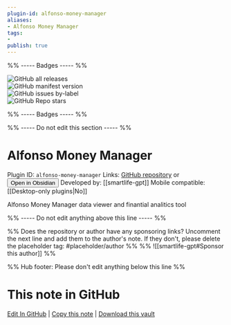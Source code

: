 ```yaml
---
plugin-id: alfonso-money-manager
aliases:
- Alfonso Money Manager
tags: 
- 
publish: true
---
```


%% ----- Badges ----- %%

![GitHub all releases](https://img.shields.io/github/downloads/smartlife-gpt/alfonso-money-manager-obsidian/total?color=573E7A&logo=github&style=for-the-badge)   
![GitHub manifest version](https://img.shields.io/github/manifest-json/v/smartlife-gpt/alfonso-money-manager-obsidian?color=573E7A&logo=github&style=for-the-badge)   
![GitHub issues by-label](https://img.shields.io/github/issues/smartlife-gpt/alfonso-money-manager-obsidian/help%20wanted?color=573E7A&logo=github&style=for-the-badge)   
![GitHub Repo stars](https://img.shields.io/github/stars/smartlife-gpt/alfonso-money-manager-obsidian?color=573E7A&logo=github&style=for-the-badge)

%% ----- Badges ----- %%

%% ----- Do not edit this section ----- %%

# Alfonso Money Manager

Plugin ID: `alfonso-money-manager`
Links: [GitHub repository](https://github.com/smartlife-gpt/alfonso-money-manager-obsidian) or [<button id=HH>Open in Obsidian</button>](obsidian://show-plugin?id=alfonso-money-manager)
Developed by: [[smartlife-gpt]]
Mobile compatible: [[Desktop-only plugins|No]]

Alfonso Money Manager data viewer and finantial analitics tool

%% ----- Do not edit anything above this line ----- %% 

%% Does the repository or author have any sponsoring links? Uncomment the next line and add them to the author's note. If they don't, please delete the placeholder tag: #placeholder/author %%
%% ![[smartlife-gpt#Sponsor this author]] %%

%% Hub footer: Please don't edit anything below this line %%

# This note in GitHub

<span class="git-footer">[Edit In GitHub](https://github.dev/obsidian-community/obsidian-hub/blob/main/02%20-%20Community%20Expansions/02.05%20All%20Community%20Expansions/Plugins/alfonso-money-manager.md "git-hub-edit-note") | [Copy this note](https://raw.githubusercontent.com/obsidian-community/obsidian-hub/main/02%20-%20Community%20Expansions/02.05%20All%20Community%20Expansions/Plugins/alfonso-money-manager.md "git-hub-copy-note") | [Download this vault](https://github.com/obsidian-community/obsidian-hub/archive/refs/heads/main.zip "git-hub-download-vault") </span>
